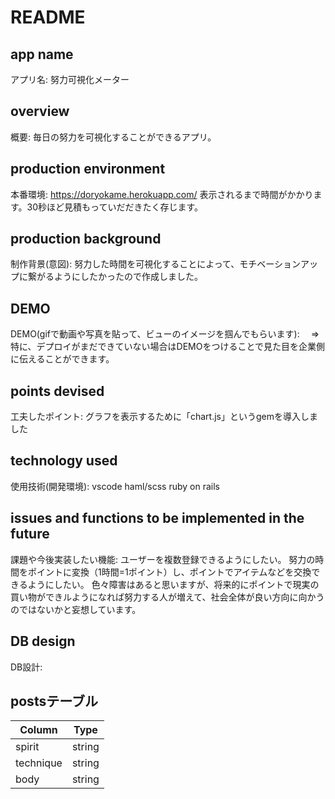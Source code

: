 # README

## app name
アプリ名:
努力可視化メーター

## overview
概要:
毎日の努力を可視化することができるアプリ。


## production environment
本番環境:
https://doryokame.herokuapp.com/
表示されるまで時間がかかります。30秒ほど見積もっていだだきたく存じます。

## production background
制作背景(意図):
努力した時間を可視化することによって、モチベーションアップに繋がるようにしたかったので作成しました。

## DEMO
DEMO(gifで動画や写真を貼って、ビューのイメージを掴んでもらいます):
　⇒特に、デプロイがまだできていない場合はDEMOをつけることで見た目を企業側に伝えることができます。

## points devised
工夫したポイント:
グラフを表示するために「chart.js」というgemを導入しました

## technology used
使用技術(開発環境):
vscode
haml/scss
ruby on rails

## issues and functions to be implemented in the future
課題や今後実装したい機能:
ユーザーを複数登録できるようにしたい。
努力の時間をポイントに変換（1時間=1ポイント）し、ポイントでアイテムなどを交換できるようにしたい。
色々障害はあると思いますが、将来的にポイントで現実の買い物ができルようになれば努力する人が増えて、社会全体が良い方向に向かうのではないかと妄想しています。

## DB design
DB設計:
## postsテーブル
|Column|Type|
|------|----|
|spirit|string|
|technique|string|
|body|string|

